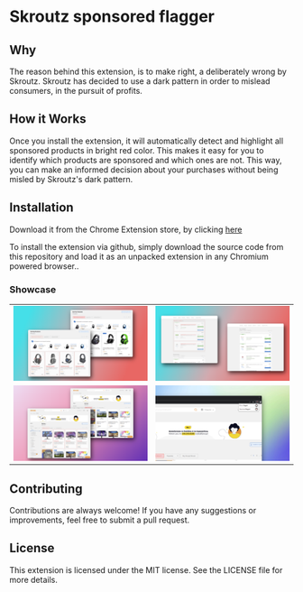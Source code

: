 # Skroutz sponsored flagger

## Why

The reason behind this extension, is to make right, a deliberately wrong by Skroutz.
Skroutz has decided to use a dark pattern in order to mislead consumers, in the pursuit of profits.

## How it Works

Once you install the extension, it will automatically detect and highlight all sponsored products in bright red color. This makes it easy for you to identify which products are sponsored and which ones are not. This way, you can make an informed decision about your purchases without being misled by Skroutz's dark pattern.

## Installation

Download it from the Chrome Extension store, by clicking [here](https://chrome.google.com/webstore/detail/skroutz-sponsored-flagger/amglnkndjeoojnjjeepeheobhneeogcl)

To install the extension via github, simply download the source code from this repository and load it as an unpacked extension in any Chromium powered browser..

### Showcase

|                                             |                                             |
| :-----------------------------------------: | :-----------------------------------------: |
| ![Alt Text](../pages_assets/showcase_1.png) | ![Alt Text](../pages_assets/showcase_2.png) |
| ![Alt Text](../pages_assets/showcase_3.png) | ![Alt Text](../pages_assets/showcase_4.png) |

## Contributing

Contributions are always welcome! If you have any suggestions or improvements, feel free to submit a pull request.

## License

This extension is licensed under the MIT license. See the LICENSE file for more details.

